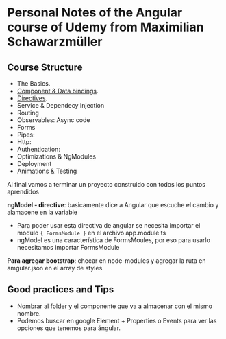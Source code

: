 # Personal Notes of the Angular course of Udemy from Maximilian Schawarzmüller

## Course Structure

* The Basics.
* [Component & Data bindings](./CourseStructure/ComponentDataBindings.md).
* [Directives](./CourseStructure/Directives.md).
* Service & Dependecy Injection
* Routing
* Observables: Async code
* Forms
* Pipes:
* Http:
* Authentication:
* Optimizations & NgModules
* Deployment
* Animations & Testing

Al final vamos a terminar un proyecto construido con todos los puntos aprendidos

**ngModel - directive**: basicamente dice a Angular que escuche el cambio y alamacene en la variable
  - Para poder usar esta directiva de angular se necesita importar el modulo `{ FormsModule }` en el archivo app.module.ts
  - ngModel es una característica de FormsMoules, por eso para usarlo necesitamos importar FormsModule

**Para agregar bootstrap**: checar en node-modules y agregar la ruta en amgular.json en el array de styles.

## Good practices and Tips

- Nombrar al folder y el componente que va a almacenar con el mismo nombre.
- Podemos buscar en google Element + Properties o Events para ver las opciones que tenemos para ángular.

